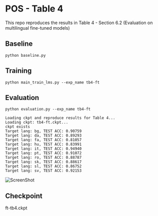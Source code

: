 # POS - Table 4

This repo reproduces the results in Table 4 - Section 6.2 (Evaluation on multilingual fine-tuned models)

## Baseline
``
python baseline.py
``

## Training
``
python main_train_lms.py --exp_name tb4-ft
``

## Evaluation
``
python evaluation.py --exp_name tb4-ft
``

```
Loading ckpt and reproduce results for Table 4...
Loading ckpt: tb4-ft.ckpt...
ckpt exists
Target lang: bg, TEST ACC: 0.90759
Target lang: da, TEST ACC: 0.89293
Target lang: fa, TEST ACC: 0.81057
Target lang: hu, TEST ACC: 0.83991
Target lang: it, TEST ACC: 0.94940
Target lang: pt, TEST ACC: 0.91072
Target lang: ro, TEST ACC: 0.88787
Target lang: sk, TEST ACC: 0.88617
Target lang: sl, TEST ACC: 0.86752
Target lang: sv, TEST ACC: 0.92153
```
![ScreenShot](https://github.com/edchengg/model_selection/tree/main/pos/lms_table4/table4.png)

## Checkpoint
ft-tb4.ckpt